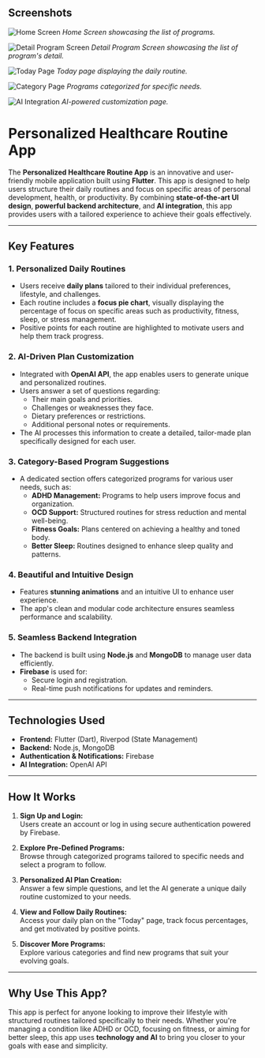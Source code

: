 ## Screenshots

![Home Screen](https://github.com/TheSam912/time_sync_project/blob/main/assets/screenshots/main.PNG)
*Home Screen showcasing the list of programs.*

![Detail Program Screen](https://github.com/TheSam912/time_sync_project/blob/main/assets/screenshots/detail.PNG)
*Detail Program Screen showcasing the list of program's detail.*

![Today Page](https://github.com/TheSam912/time_sync_project/blob/main/assets/screenshots/today.PNG)
*Today page displaying the daily routine.*

![Category Page](https://github.com/TheSam912/time_sync_project/blob/main/assets/screenshots/category.PNG)
*Programs categorized for specific needs.*

![AI Integration](https://github.com/TheSam912/time_sync_project/blob/main/assets/screenshots/ai.PNG)
*AI-powered customization page.*

# Personalized Healthcare Routine App  

The **Personalized Healthcare Routine App** is an innovative and user-friendly mobile application built using **Flutter**. This app is designed to help users structure their daily routines and focus on specific areas of personal development, health, or productivity. By combining **state-of-the-art UI design**, **powerful backend architecture**, and **AI integration**, this app provides users with a tailored experience to achieve their goals effectively.  

---

## Key Features  

### 1. **Personalized Daily Routines**
- Users receive **daily plans** tailored to their individual preferences, lifestyle, and challenges.  
- Each routine includes a **focus pie chart**, visually displaying the percentage of focus on specific areas such as productivity, fitness, sleep, or stress management.  
- Positive points for each routine are highlighted to motivate users and help them track progress.  

### 2. **AI-Driven Plan Customization**
- Integrated with **OpenAI API**, the app enables users to generate unique and personalized routines.  
- Users answer a set of questions regarding:
  - Their main goals and priorities.
  - Challenges or weaknesses they face.
  - Dietary preferences or restrictions.
  - Additional personal notes or requirements.  
- The AI processes this information to create a detailed, tailor-made plan specifically designed for each user.  

### 3. **Category-Based Program Suggestions**
- A dedicated section offers categorized programs for various user needs, such as:
  - **ADHD Management:** Programs to help users improve focus and organization.
  - **OCD Support:** Structured routines for stress reduction and mental well-being.
  - **Fitness Goals:** Plans centered on achieving a healthy and toned body.
  - **Better Sleep:** Routines designed to enhance sleep quality and patterns.  

### 4. **Beautiful and Intuitive Design**
- Features **stunning animations** and an intuitive UI to enhance user experience.  
- The app's clean and modular code architecture ensures seamless performance and scalability.  

### 5. **Seamless Backend Integration**
- The backend is built using **Node.js** and **MongoDB** to manage user data efficiently.  
- **Firebase** is used for:
  - Secure login and registration.
  - Real-time push notifications for updates and reminders.  

---

## Technologies Used  

- **Frontend:** Flutter (Dart), Riverpod (State Management)  
- **Backend:** Node.js, MongoDB  
- **Authentication & Notifications:** Firebase  
- **AI Integration:** OpenAI API  

---

## How It Works  

1. **Sign Up and Login:**  
   Users create an account or log in using secure authentication powered by Firebase.  

2. **Explore Pre-Defined Programs:**  
   Browse through categorized programs tailored to specific needs and select a program to follow.  

3. **Personalized AI Plan Creation:**  
   Answer a few simple questions, and let the AI generate a unique daily routine customized to your needs.  

4. **View and Follow Daily Routines:**  
   Access your daily plan on the "Today" page, track focus percentages, and get motivated by positive points.  

5. **Discover More Programs:**  
   Explore various categories and find new programs that suit your evolving goals.  

---

## Why Use This App?  

This app is perfect for anyone looking to improve their lifestyle with structured routines tailored specifically to their needs. Whether you're managing a condition like ADHD or OCD, focusing on fitness, or aiming for better sleep, this app uses **technology and AI** to bring you closer to your goals with ease and simplicity.
